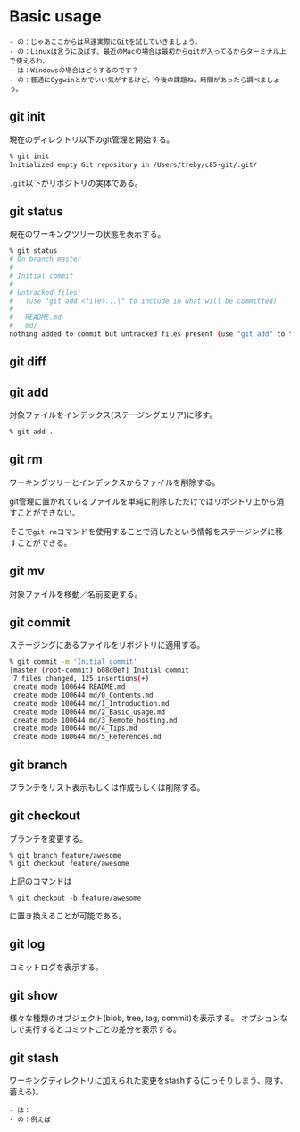 Basic usage
======
```
- の：じゃあここからは早速実際にGitを試していきましょう。
- の：Linuxは言うに及ばず、最近のMacの場合は最初からgitが入ってるからターミナル上で使えるわ。
- は：Windowsの場合はどうするのです？
- の：普通にCygwinとかでいい気がするけど、今後の課題ね。時間があったら調べましょう。
```

## git init
現在のディレクトリ以下のgit管理を開始する。

```bash
% git init 
Initialized empty Git repository in /Users/treby/c85-git/.git/
```

`.git`以下がリポジトリの実体である。

## git status
現在のワーキングツリーの状態を表示する。

```bash
% git status
# On branch master
#
# Initial commit
#
# Untracked files:
#   (use "git add <file>...\" to include in what will be committed)
#
#	README.md
#	md/
nothing added to commit but untracked files present (use "git add" to track)
```

## git diff


## git add
対象ファイルをインデックス(ステージングエリア)に移す。

```bash
% git add .
```

## git rm
ワーキングツリーとインデックスからファイルを削除する。

git管理に置かれているファイルを単純に削除しただけではリポジトリ上から消すことができない。

そこで`git rm`コマンドを使用することで消したという情報をステージングに移すことができる。

## git mv
対象ファイルを移動／名前変更する。

## git commit
ステージングにあるファイルをリポジトリに適用する。

```bash
% git commit -m 'Initial commit'
[master (root-commit) b08d0ef] Initial commit
 7 files changed, 125 insertions(+)
 create mode 100644 README.md
 create mode 100644 md/0_Contents.md
 create mode 100644 md/1_Introduction.md
 create mode 100644 md/2_Basic_usage.md
 create mode 100644 md/3_Remote_hosting.md
 create mode 100644 md/4_Tips.md
 create mode 100644 md/5_References.md
```

## git branch
ブランチをリスト表示もしくは作成もしくは削除する。

## git checkout
ブランチを変更する。

```
% git branch feature/awesome
% git checkout feature/awesome
```
上記のコマンドは
```
% git checkout -b feature/awesome
```
に置き換えることが可能である。


## git log
コミットログを表示する。

## git show
様々な種類のオブジェクト(blob, tree, tag, commit)を表示する。
オプションなしで実行するとコミットごとの差分を表示する。

## git stash
ワーキングディレクトリに加えられた変更をstashする(こっそりしまう、隠す、蓄える)。

```
- は：
- の：例えば
```
